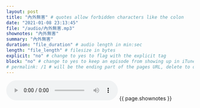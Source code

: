 ```yaml
---
layout: post
title: "內外無害" # quotes allow forbidden characters like the colon
date: "2021-01-08 23:13:45"
file: "/audio/內外無害.mp3"
shownotes: "內外無害"
summary: "內外無害"
duration: "file_duration" # audio length in min:sec
length: "file_length" # filesize in bytes
explicit: "no" # change to yes to flag with the explicit tag
block: "no" # change to yes to keep an episode from showing up in iTunes
# permalink: /1 # will be the ending part of the pages URL, delete to default to the title
---
```


<audio controls>
<source src="{{site.url}}{{site.baseurl}}{{ page.file }}" type="audio/x-mp3">
Your browser does not support the audio element.
</audio>
{{ page.shownotes }}
